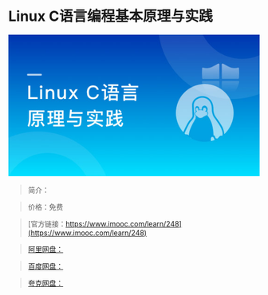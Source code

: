 # Linux C语言编程基本原理与实践

![img](../../assets/5fe442e1000144b805400304.jpg)

> 简介：

> 价格：免费

> [官方链接：https://www.imooc.com/learn/248](https://www.imooc.com/learn/248)

> [阿里网盘：]()

> [百度网盘：]()

> [夸克网盘：]()
